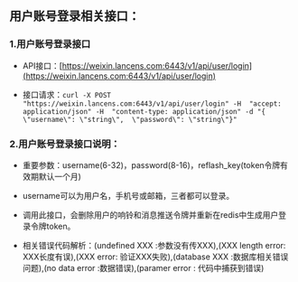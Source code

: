 ## 用户账号登录相关接口：

### 1.用户账号登录接口

* API接口：[https://weixin.lancens.com:6443/v1/api/user/login](https://weixin.lancens.com:6443/v1/api/user/login)

* 接口请求：`curl -X POST "https://weixin.lancens.com:6443/v1/api/user/login" -H  "accept: application/json" -H  "content-type: application/json" -d "{  \"username\": \"string\",  \"password\": \"string\"}"`

### 2.用户账号登录接口说明：

* 重要参数：username\(6-32\)，password\(8-16\)，reflash\_key\(token令牌有效期默认一个月\)

* username可以为用户名，手机号或邮箱，三者都可以登录。

* 调用此接口，会删除用户的响铃和消息推送令牌并重新在redis中生成用户登录令牌token。

* 相关错误代码解析：\(undefined XXX :参数没有传XXX\),\(XXX length error: XXX长度有误\),\(XXX error: 验证XXX失败\),\(database XXX :数据库相关错误问题\),\(no data error :数据错误\),\(paramer error : 代码中捕获到错误\)



